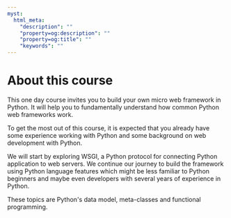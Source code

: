 ```yaml
---
myst:
  html_meta:
    "description": ""
    "property=og:description": ""
    "property=og:title": ""
    "keywords": ""
---
```


# About this course

This one day course invites you to build your own micro web framework
in Python. It will help you to fundamentally understand how common Python
web frameworks work.

To get the most out of this course, it is expected that you already have
some experience working with Python and some background on web development
with Python.

We will start by exploring WSGI, a Python protocol for connecting Python
application to web servers. We continue our journey to build the
framework using Python language features which might be less familiar
to Python beginners and maybe even developers with several years of
experience in Python.

These topics are Python's data model, meta-classes and functional
programming.
